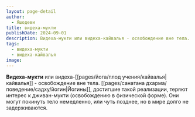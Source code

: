 ```yaml
---
layout: page-detail
author:
  - Яшодеви
title: видеха-мукти
publishDate: 2024-09-01
description: Видеха-мукти или видеха-кайвалья - освобождение вне тела. Йогины, достигшие такой реализации, теряют интерес к дживан-мукти (освобождению в физической форме). Они могут покинуть тело немедленно, или чуть позднее, но в мире долго не задерживаются.
tags:
  - видеха-мукти
  - видеха-кайвалья
image:
---
```

**Видеха-мукти** или видеха-[[pages/йога/плод учения/кайвалья|кайвалья]] - освобождение вне тела. [[pages/санатана дхарма/поведение/садху/йогин|Йогины]], достигшие такой реализации, теряют интерес к дживан-мукти (освобождению в физической форме). Они могут покинуть тело немедленно, или чуть позднее, но в мире долго не задерживаются.

